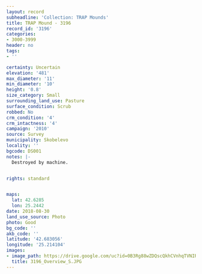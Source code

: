 ```yaml
---
layout: record
subheadline: 'Collection: TRAP Mounds'
title: TRAP Mound - 3196
record_id: '3196'
categories:
- 3000-3999
header: no
tags:
- ''

certainty: Uncertain
elevation: '481'
max_diameter: '11'
min_diameter: '10'
height: '0.8'
size_category: Small
surrounding_land_use: Pasture
surface_condition: Scrub
robbed: No
crm_condition: '4'
crm_intactness: '4'
campaign: '2010'
source: Survey
municipality: Skobelevo
locality: ''
bgcode: DS001
notes: |-
  Destroyed by machine.


rights: standard


maps:
  lat: 42.6285
  lon: 25.2442
date: 2018-08-30
land_use_source: Photo
photo: Good
bg_code: ''
akb_code: ''
latitude: '42.683056'
longitude: '25.214104'
images:
- image_path: https://drive.google.com/uc?id=0B3Rg88wZDQscQkhCVnhqTVNIRVk
  title: 3196_Overview_S.JPG
---
```

